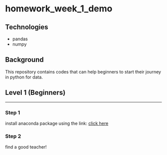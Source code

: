 # homework_week_1_demo


## Technologies
* pandas
* numpy

## Background
This repository contains codes that can help beginners to start their journey in python for data.

## Level 1 (Beginners)
---
### Step 1
install anaconda package using the link: [click here](https://www.anaconda.com/products/distribution) 
### Step 2
find a good teacher!


